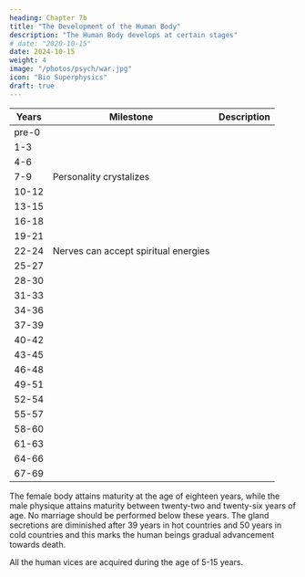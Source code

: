 ```yaml
---
heading: Chapter 7b
title: "The Development of the Human Body"
description: "The Human Body develops at certain stages"
# date: "2020-10-15"
date: 2024-10-15
weight: 4
image: "/photos/psych/war.jpg"
icon: "Bio Superphysics"
draft: true
---
```



Years | Milestone | Description
--- | --- | ---
pre-0 | |
1-3 | |
4-6 | |
7-9 | Personality crystalizes | 
10-12 | |
13-15 | |
16-18 | |
19-21 | |
22-24 | Nerves can accept spiritual energies |
25-27 | |
28-30 | |
31-33 | |
34-36 | |
37-39 | |
40-42 | |
43-45 | |
46-48 | |
49-51 | |
52-54 | |
55-57 | |
58-60 | |
61-63 | |
64-66 | |
67-69 | |


The female body attains maturity at the age of eighteen years, while the male physique attains maturity between twenty-two and twenty-six years of age. No marriage should be performed below these years. The gland secretions are diminished after 39 years in hot countries and 50 years in cold countries and this marks the human beings gradual advancement towards death.

All the human vices are acquired during the age of 5-15 years.
